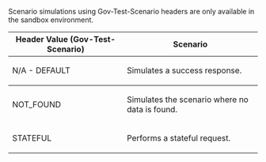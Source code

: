 <p>Scenario simulations using Gov-Test-Scenario headers are only available in the sandbox environment.</p>
<table>
    <thead>
        <tr>
            <th>Header Value (Gov-Test-Scenario)</th>
            <th>Scenario</th>
        </tr>
    </thead>
    <tbody>
        <tr>
            <td><p>N/A - DEFAULT</p></td>
            <td><p>Simulates a success response.</p></td>
        </tr>
    </tbody>
    <tbody>
        <tr>
            <td><p>NOT_FOUND</p></td>
            <td><p>Simulates the scenario where no data is found.</p></td>
        </tr>
          <tr>
              <td><p>STATEFUL</p></td>
              <td><p>Performs a stateful request.</p></td>
          </tr>
    </tbody>
</table>